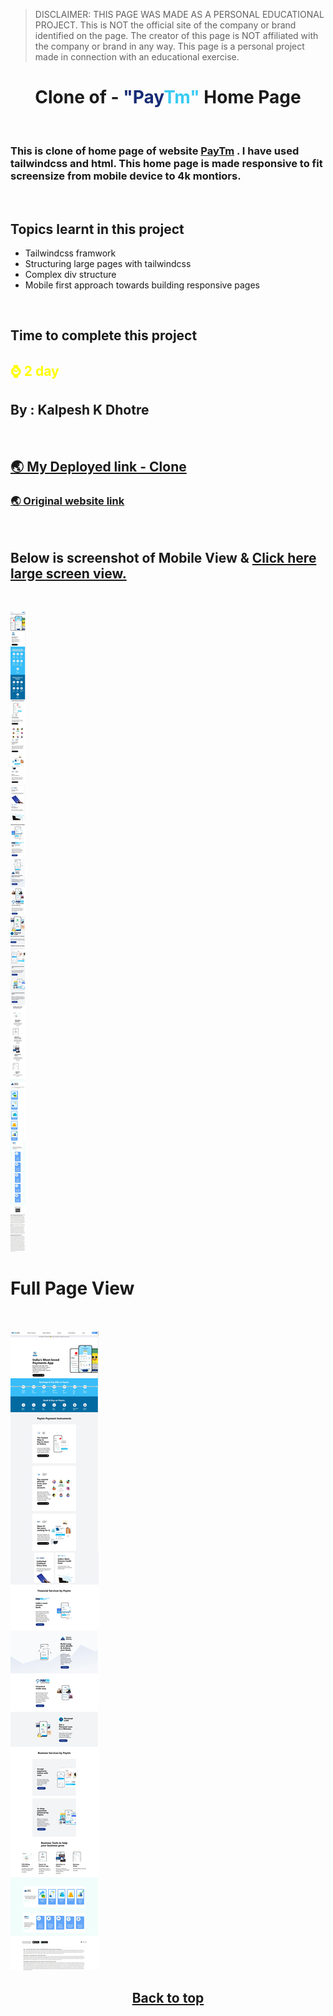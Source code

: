 > DISCLAIMER: THIS PAGE WAS MADE AS A PERSONAL EDUCATIONAL PROJECT. This is NOT the official site of the company or brand identified on the page. The creator of this page is NOT affiliated with the company or brand in any way. This page is a personal project made in connection with an educational exercise.

# <center>**Clone of - <font color="#152b75">"Pay</font><font color="#3acbf4">Tm"</font> Home Page**</center>

<br>

### This is clone of home page of website [PayTm](https://paytm.com/) . I have used tailwindcss and html. This home page is made responsive to fit screensize from mobile device to 4k montiors.

<br>

## Topics learnt in this project

-   Tailwindcss framwork
-   Structuring large pages with tailwindcss
-   Complex div structure
-   Mobile first approach towards building responsive pages

<br>

## Time to complete this project

## <font color="Yellow">**⌚ 2 day**</font>

## **By : Kalpesh K Dhotre**

<br>

<!-- ## [🌏 Deployed link](https://talewindcss-rode-clone.netlify.app/){:target="\_blank"} -->

## <a href="https://tailwindcss-paytm-clone-home.netlify.app/" target="_blank">🌏 My Deployed link - Clone</a>

### <a href="https://paytm.com/" target="_blank">🌏 Original website link</a>

<br>

## Below is screenshot of Mobile View & [Click here large screen view.](#full-page-view)

<br>

![Mobile Resonsive Page Screenshot](./MobileViewPaytm.jpeg)
<br>

# Full Page View

<br>

![Mobile Resonsive Page Screenshot](./BigScreenPayTM.jpeg)

## <center> [Back to top](#centerclone-of---font-color152b75payfontfont-color3acbf4tmfont-home-pagecenter)</center>
